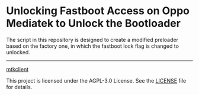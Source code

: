 # Unlocking Fastboot Access on Oppo Mediatek to Unlock the Bootloader
The script in this repository is designed to create a modified preloader based on the factory one, in which the fastboot lock flag is changed to unlocked.


---
[mtkclient]([URL](https://github.com/bkerler/mtkclient))



This project is licensed under the AGPL-3.0 License. See the [LICENSE](LICENSE) file for details.
